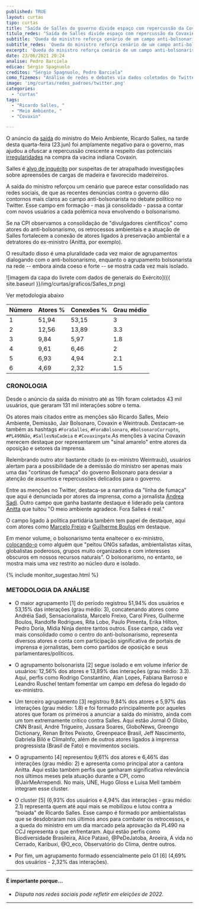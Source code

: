 ```yaml
---
published: TRUE
layout: curtas
tipo: curtas
title: "Saída de Salles do governo divide espaço com repercussão da Covaxin no Twitter"
titulo_redes: "Saída de Salles divide espaço com repercussão da Covaxin no Twitter"
subtitle: 'Queda do ministro reforça cenário de um campo anti-bolsonarista que se consolida como polo do debate político no Twitter'
subtitle_redes: 'Queda do ministro reforça cenário de um campo anti-bolsonarista que se consolida no Twitter'
excerpt: 'Queda do ministro reforça cenário de um campo anti-bolsonarista que se consolida como polo do debate político no Twitter'
date: 23/06/2021 20:24
analise: Pedro Barciela
edicao: Sérgio Spagnuolo
creditos: "Sérgio Spagnuolo, Pedro Barciela"
como_fizemos: "Análise de redes e debates via dados coletados do Twitter."
image: 'img/curtas/redes_padroes/twitter.png'
categories:
  - "curtas"
tags:
  - "Ricardo Salles, "
  - "Meio Ambiente, "
  - "Covaxin"

---
```


O anúncio da [saída](https://g1.globo.com/politica/noticia/2021/06/23/bolsonaro-exonera-salles-do-cargo-de-ministro-do-meio-ambiente.ghtml) do ministro do Meio Ambiente, Ricardo Salles, na tarde desta quarta-feira (23.jun) foi amplamente negativo para o governo, mas ajudou a ofuscar a repercussão crescente a respeito das potenciais [irregularidades](https://www.cnnbrasil.com.br/saude/2021/06/23/covaxin-tem-maior-preco-por-vacina-negociado-pelo-brasil-veja-comparativo) na compra da vacina indiana Covaxin.

Salles é [alvo de inquérito](https://www1.folha.uol.com.br/ambiente/2021/06/ricardo-salles-ministro-do-meio-ambiente-pede-demissao.shtml) por suspeitas de ter atrapalhado investigações sobre apreensões de cargas de madeira e favorecido madeireiros.

A saída do ministro reforçou um cenário que parece estar consolidado nas redes sociais, de que as recentes denúncias contra o governo dão contornos mais claros ao campo anti-bolsonarista no debate político no Twitter. Esse campo em formação - mas já consolidado - passa a contar com novos usuários a cada polêmica nova envolvendo o bolsonarismo.

Se na CPI observamos a consolidação de "divulgadores científicos" como atores do anti-bolsonarismo, os retrocessos ambientais e a atuação de Salles fortalecem a conexão de atores ligados à preservação ambiental e a detratores do ex-ministro (Anitta, por exemplo).

O resultado disso é uma pluralidade cada vez maior de agrupamentos dialogando com o anti-bolsonarismo, enquanto o agrupamento bolsonarista na rede -- embora ainda coeso e forte -- se mostra cada vez mais isolado.

![imagem da capa do livrete com dados de generais do Exército]({{ site.baseurl }}/img/curtas/graficos/Salles_tr.png)
<figcaption>Ver metodologia abaixo <br><table>
<thead>
  <tr>
    <th>Número</th>
    <th>Atores %</th>
    <th>Conexões %</th>
    <th>Grau médio</th>
  </tr>
</thead>
<tbody>
  <tr>
    <td>1</td>
    <td>51,94</td>
    <td>53,15</td>
    <td>3</td>
  </tr>
  <tr>
    <td>2</td>
    <td>12,56</td>
    <td>13,89</td>
    <td>3.3</td>
  </tr>
  <tr>
    <td>3</td>
    <td>9,84</td>
    <td>5,97</td>
    <td>1.8</td>
  </tr>
  <tr>
    <td>4</td>
    <td>9,61</td>
    <td>6,46</td>
    <td>2</td>
  </tr>
  <tr>
    <td>5</td>
    <td>6,93</td>
    <td>4,94</td>
    <td>2.1</td>
  </tr>
  <tr>
    <td>6</td>
    <td>4,69</td>
    <td>2,32</td>
    <td>1.5</td>
  </tr>
</tbody>
</table></figcaption>


### CRONOLOGIA

Desde o anúncio da saída do ministro até as 19h foram coletados 43 mil usuários, que geraram 131 mil interações sobre o tema.

Os atores mais citados entre as menções são Ricardo Salles, Meio Ambiente, Demissão, Jair Bolsonaro, Covaxin e Weintraub. Destacam-se também as hashtags `#ForaSalles`, `#ForaBolsonaro`, `#BolsonaroCorrupto`, `#PL490Não`, `#SallesNaCadeia` e `#Covaxingate`.As menções à vacina Covaxin merecem destaque por representarem um "sinal amarelo" entre atores da oposição e setores da imprensa.

Relembrando outro ator bastante citado (o ex-ministro Weintraub), usuários alertam para a possibilidade de a demissão do ministro ser apenas mais uma das "cortinas de fumaça" do governo Bolsonaro para desviar a atenção de assuntos e repercussões delicados para o governo.

Entre as menções no Twitter, destaca-se a narrativa da "linha de fumaça" que aqui é denunciada por atores da imprensa, como a jornalista [Andrea Sadi](https://twitter.com/AndreiaSadi/status/1407797418960330762). Outro campo que ganha bastante destaque é liderado pela cantora [Anitta](https://twitter.com/Anitta/status/1407797187397013510) que tuitou "O meio ambiente agradece. Fora Salles é real."

O campo ligado à política partidária também tem papel de destaque, aqui com atores como [Marcelo Freixo](https://twitter.com/MarceloFreixo/status/1407811338697687044) e [Guilherme Boulos](https://twitter.com/GuilhermeBoulos/status/1407795815532351493) em destaque.

Em menor volume, o bolsonarismo tenta enaltecer o ex-ministro, [colocando-o](https://twitter.com/Rconstantino/status/1407798778439086084) como alguém que "peitou ONGs safadas, ambientalistas xiitas, globalistas poderosos, grupos muito organizados e com interesses obscuros em nossos recursos naturais". O bolsonarismo, no entanto, se mostra mais uma vez restrito ao núcleo duro e isolado.

{% include monitor_sugestao.html %}

### METODOLOGIA DA ANÁLISE

- O maior agrupamento [1] do período registrou 51,94% dos usuários e 53,15% das interações (grau médio: 3), concatenando atores como Andréia Sadi, Sensacionalista, Marcelo Freixo, Carol Pires, Guilherme Boulos, Randolfe Rodrigues, Rita Lobo, Paulo Pimenta, Erika Hilton, Pedro Doria, Mídia Ninja dentre tantos outros. Esse campo, cada vez mais consolidado como o centro do anti-bolsonarismo, representa diversos atores e conta com participação significativa de portais de imprensa e jornalistas, bem como partidos de oposição e seus parlamentares/políticos.

- O agrupamento bolsonarista [2] segue isolado e em volume inferior de usuários: 12,56% dos atores e 13,89% das interações (grau médio: 3.3). Aqui, perfis como Rodrigo Constantino, Alan Lopes, Fabiana Barroso e Leandro Ruschel tentam fomentar um campo em defesa do legado do ex-ministro.

- Um terceiro agrupamento [3] registrou 9,84% dos atores e 5,97% das interações (grau médio: 1.8) e foi formado principalmente por aqueles atores que foram os primeiros a anunciar a saída do ministro, ainda com um tom extremamente crítico contra Salles. Aqui estão Jornal O Globo, CNN Brasil, André Trigueiro, Jussara Soares, GloboNews, Greengo Dictionary, Renan Brites Peixoto, Greenpeace Brasil, Jeff Nascimento, Gabriela Biló e ClimaInfo, além de outros atores ligados à imprensa progressista (Brasil de Fato) e movimentos sociais.

- O agrupamento [4] representou 9,61% dos atores e 6,46% das interações (grau médio: 2) e apresenta como principal ator a cantora Anitta. Aqui estão também perfis que ganharam significativa relevância nos últimos meses pela atuação durante a CPI, como @JairMeArrependi. No mais, UNE, Hugo Gloss e Luisa Mell também integram esse cluster.

- O cluster [5] (6,93% dos usuários e 4,94% das interações - grau médio: 2.1) representa quem até aqui mais se mobilizou e lutou contra a "boiada" de Ricardo Salles. Esse campo é formado por ambientalistas que se desdobraram nos últimos anos para combater os retrocessos, e a queda do ministro em um dia marcado pela aprovação da PL490 na CCJ representa o que enfrentaram. Aqui estão perfis como Biodiversidade Brasileira, Alice Pataxó, @PeDeJatoba, Aroeira, A vida no Cerrado, Karibuxi, @O_eco, Observatório do Clima, dentre outros.

- Por fim, um agrupamento formado essencialmente pelo G1 [6] (4,69% dos usuários - 2,32% das interações).

---

#### É importante porque...

- *Disputa nas redes sociais pode refletir em eleições de 2022.*

---
